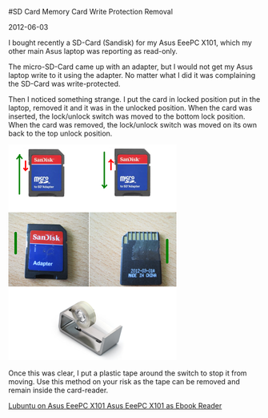 #SD Card Memory Card Write Protection Removal

2012-06-03

I bought recently a SD-Card (Sandisk) for my Asus EeePC X101, which my other main Asus laptop was reporting as read-only.

The micro-SD-Card came up with an adapter, but I would not get my Asus laptop write to it using the adapter. No matter what I did it was complaining the SD-Card was write-protected.

Then I noticed something strange. I put the card in locked position put in the laptop, removed it and it was in the unlocked position. When the card was inserted, the lock/unlock switch was moved to the bottom lock position. When the card was removed, the lock/unlock switch was moved on its own back to the top unlock position.

![](blog/images/sd-card.png)

Once this was clear, I put a plastic tape around the switch to stop it from moving. Use this method on your risk as the tape can be removed and remain inside the card-reader.


<ins class='nfooter'><a rel='prev' id='fprev' href='#blog/2012/2012-06-04-Lubuntu-on-Asus-EeePC-X101.md'>Lubuntu on Asus EeePC X101</a> <a rel='next' id='fnext' href='#blog/2012/2012-06-02-Asus-EeePC-X101-as-Ebook-Reader.md'>Asus EeePC X101 as Ebook Reader</a></ins>
